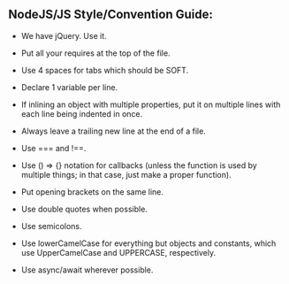 ## NodeJS/JS Style/Convention Guide:

- We have jQuery. Use it.

- Put all your requires at the top of the file.

- Use 4 spaces for tabs which should be SOFT.

- Declare 1 variable per line.

- If inlining an object with multiple properties, put it on multiple lines with each line being indented in once.

- Always leave a trailing new line at the end of a file.

- Use === and !==.

- Use () => {} notation for callbacks (unless the function is used by multiple things; in that case, just make a proper function).

- Put opening brackets on the same line.

- Use double quotes when possible.

- Use semicolons.

- Use lowerCamelCase for everything but objects and constants, which use UpperCamelCase and UPPERCASE, respectively.

- Use async/await wherever possible.
